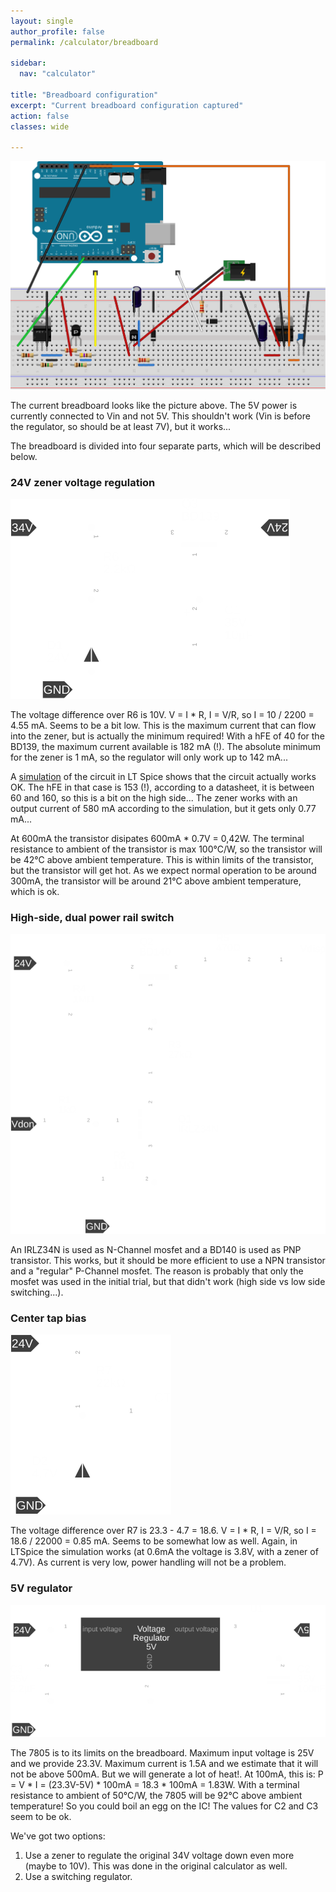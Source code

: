 ```yaml
---
layout: single
author_profile: false
permalink: /calculator/breadboard

sidebar:
  nav: "calculator"

title: "Breadboard configuration"
excerpt: "Current breadboard configuration captured"
action: false
classes: wide

---
```

![](/assets/images/calculator/breadboard_bb.svg)

The current breadboard looks like the picture above. The 5V power is currently connected to Vin and not 5V. This shouldn't work (Vin is before the regulator, so should be at least 7V), but it works...

The breadboard is divided into four separate parts, which will be described below.

### 24V zener voltage regulation

![](/assets/images/calculator/breadboard_24reg.svg)

The voltage difference over R6 is 10V. V = I * R, I = V/R, so I = 10 / 2200 = 4.55 mA. Seems to be a bit low. This is the maximum current that can flow into the zener, but is actually the minimum required! With a hFE of 40 for the BD139, the maximum current available is 182 mA (!). The absolute minimum for the zener is 1 mA, so the regulator will only work up to 142 mA...

A [simulation](/assets/spice/calculator/breadboard.asc) of the circuit in LT Spice shows that the circuit actually works OK. The hFE in that case is 153 (!), according to a datasheet, it is between 60 and 160, so this is a bit on the high side... The zener works with an output current of 580 mA according to the simulation, but it gets only 0.77 mA...

At 600mA the transistor disipates 600mA * 0.7V = 0,42W. The terminal resistance to ambient of the transistor is max 100°C/W, so the transistor will be 42°C above ambient temperature. This is within limits of the transistor, but the transistor will get hot. As we expect normal operation to be around 300mA, the transistor will be around 21°C above ambient temperature, which is ok.

### High-side, dual power rail switch

![](/assets/images/calculator/breadboard_switch.svg)

An IRLZ34N is used as N-Channel mosfet and a BD140 is used as PNP transistor. This works, but it should be more efficient to use a NPN transistor and a "regular" P-Channel mosfet. The reason is probably that only the mosfet was used in the initial trial, but that didn't work (high side vs low side switching...).

### Center tap bias

![](/assets/images/calculator/breadboard_ctbias.svg)

The voltage difference over R7 is 23.3 - 4.7 = 18.6. V = I * R, I = V/R, so I = 18.6 / 22000 = 0.85 mA. Seems to be somewhat low as well. Again, in LTSpice the simulation works (at 0.6mA the voltage is 3.8V, with a zener of 4.7V). As current is very low, power handling will not be a problem.

### 5V regulator

![](/assets/images/calculator/breadboard_5reg.svg)

The 7805 is to its limits on the breadboard. Maximum input voltage is 25V and we provide 23.3V. Maximum current is 1.5A and we estimate that it will not be above 500mA. But we will generate a lot of heat!. At 100mA, this is: P = V * I = (23.3V-5V) * 100mA = 18.3 * 100mA = 1.83W. With a terminal resistance to ambient of 50°C/W, the 7805 will be 92°C above ambient temperature! So you could boil an egg on the IC! The values for C2 and C3 seem to be ok.

We've got two options:
1. Use a zener to regulate the original 34V voltage down even more (maybe to 10V). This was done in the original calculator as well.
2. Use a switching regulator.
